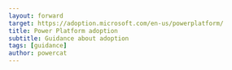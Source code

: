 ```yaml
---
layout: forward
target: https://adoption.microsoft.com/en-us/powerplatform/
title: Power Platform adoption
subtitle: Guidance about adoption
tags: [guidance]
author: powercat
---
```

